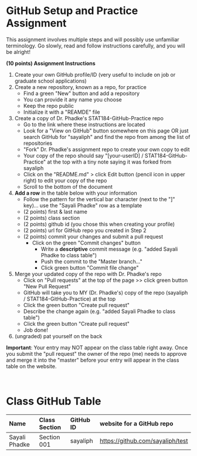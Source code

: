
# GitHub Setup and Practice Assignment
This assignment involves multiple steps and will possibly use unfamiliar terminology. Go slowly, read and follow instructions carefully, and you will be alright!


**(10 points) Assignment Instructions**

1. Create your own GitHub profile/ID (very useful to include on job or graduate school applications)  
2. Create a new repository, known as a repo, for practice
   - Find a green "New" button and add a repository
   - You can provide it any name you choose
   - Keep the repo public
   - Initialize it with a "REAMDE" file
3. Create a copy of Dr. Phadke's STAT184-GitHub-Practice repo
   - Go to the link where these instructions are located
   - Look for a "View on GitHub" button somewhere on this page OR just search GitHub for "sayaliph" and find the repo from among the list of repositories
   - "Fork" Dr. Phadke's assignment repo to create your own copy to edit
   - Your copy of the repo should say "[your-userID] / STAT184-GitHub-Practice" at the top with a tiny note saying it was forked from sayaliph
   - Click on the "README.md" > click Edit button (pencil icon in upper right) to edit your copy of the repo
   - Scroll to the bottom of the document
4. **Add a row** in the table below with your information 
    - Follow the pattern for the vertical bar character (next to the "]" key)... use the "Sayali Phadke" row as a template
    - (2 points) first & last name  
    - (2 points) class section
    - (2 points) github id (you chose this when creating your profile)
    - (2 points) url for GitHub repo you created in Step 2
    - (2 points) commit your changes and submit a pull request
        - Click on the green "Commit changes" button
            - Write a **descriptive** commit message (e.g. "added Sayali Phadke to class table")
            - Push the commit to the "Master branch..."
            - Click green button "Commit file change"
5. Merge your updated copy of the repo with Dr. Phadke's repo
    - Click on "Pull requests" at the top of the page >> click green button "New Pull Request"
    - GitHub will take you to MY (Dr. Phadke's) copy of the repo (sayaliph / STAT184-GitHub-Practice) at the top
    - Click the green button "Create pull request"
    - Describe the change again (e.g. "added Sayali Phadke to class table")
    - Click the green button "Create pull request"
    - Job done!
6. (ungraded) pat yourself on the back
 
**Important**: Your entry may NOT appear on the class table right away. Once you submit the "pull request" the owner of the repo (me) needs to approve and merge it into the "master" before your entry will appear in the class table on the website. 

<br>


# Class GitHub Table 

| Name              | Class Section     | GitHub ID            | website for a GitHub repo         |  
|:------------------|:------------------|:---------------------|:----------------------------------|  
| Sayali Phadke   | Section 001       | sayaliph            | https://github.com/sayaliph/test    |






<br>

